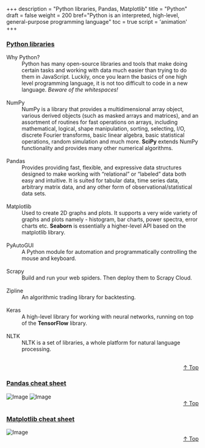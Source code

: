 +++
description = "Python libraries, Pandas, Matplotlib"
title = "Python"
draft = false
weight = 200
bref="Python is an interpreted, high-level, general-purpose programming language"
toc = true
script = 'animation'
+++

<h3 class="section-head" id="h-Section0"><a href="#h-Section0">Python libraries</a></h3>
  <div class="example">
    <dl>
      <dt>Why Python?</dt>
        <dd>Python has many open-source libraries and tools that make doing certain tasks and working with data much easier than trying to do them in JavaScript. Luckily, once you learn the basics of one high level programming language, it is not too difficult to code in a new language. <i>Beware of the whitespaces!</i> </dd><br/>
      <dt>NumPy</dt>
        <dd>NumPy is a library that provides a multidimensional array object, various derived objects (such as masked arrays and matrices), and an assortment of routines for fast operations on arrays, including mathematical, logical, shape manipulation, sorting, selecting, I/O, discrete Fourier transforms, basic linear algebra, basic statistical operations, random simulation and much more. <b>SciPy</b> extends NumPy functionality and provides many other numerical algorithms.</dd><br/>
      <dt>Pandas</dt>
        <dd>Provides providing fast, flexible, and expressive data structures designed to make working with “relational” or “labeled” data both easy and intuitive. It is suited for tabular data, time series data, arbitrary matrix data, and any other form of observational/statistical data sets.</dd><br/>
      <dt>Matplotlib</dt>
        <dd>Used to create 2D graphs and plots. It supports a very wide variety of graphs and plots namely - histogram, bar charts, power spectra, error charts etc. <b>Seaborn</b> is essentially a higher-level API based on the matplotlib library.</dd><br/>
      <dt>PyAutoGUI</dt>
        <dd>A Python module for automation and programmatically controlling the mouse and keyboard.</dd><br/>
      <dt>Scrapy</dt>
        <dd>Build and run your web spiders. Then deploy them to Scrapy Cloud. </dd><br/>
      <dt>Zipline</dt>
        <dd>An algorithmic trading library for backtesting. </dd><br/>
      <dt>Keras</dt>
        <dd>A high-level library for working with neural networks, running on top of the <b>TensorFlow</b> library.</dd><br/>
      <dt>NLTK</dt>
        <dd>NLTK is a set of libraries, a whole platform for natural language processing. </dd><br/>
    </dl>
  </div>
<div style="text-align:right"> <a href="#top">&#8593; Top</a></div>

<h3 class="section-head" id="h-Section1"><a href="#h-Section1">Pandas cheat sheet</a></h3>
  <div class="example">
    <img alt="Image" src="https://www.javascripter.co/img/languages/pandas1.png">
    <img alt="Image" src="https://www.javascripter.co/img/languages/pandas2.png">
  </div>
<div style="text-align:right"> <a href="#top">&#8593; Top</a></div>

<h3 class="section-head" id="h-Section2"><a href="#h-Section2">Matplotlib cheat sheet</a></h3>
  <div class="example">
    <img alt="Image" src="https://www.javascripter.co/img/languages/mpl.png">
  </div>
<div style="text-align:right"> <a href="#top">&#8593; Top</a></div>
